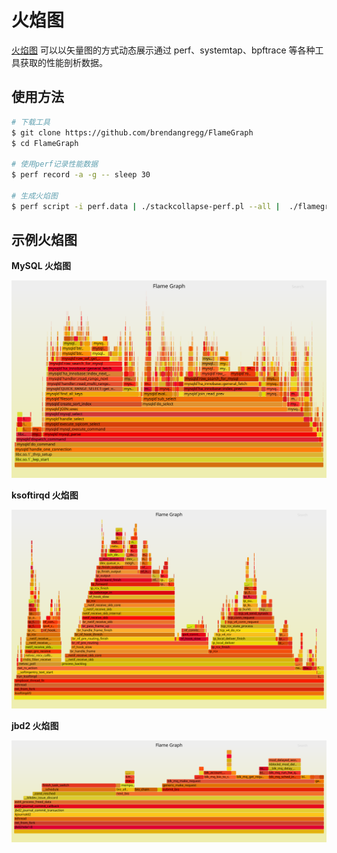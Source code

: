 # 火焰图

[火焰图](http://www.brendangregg.com/flamegraphs.html) 可以以矢量图的方式动态展示通过 perf、systemtap、bpftrace 等各种工具获取的性能剖析数据。

## 使用方法

```sh
# 下载工具
$ git clone https://github.com/brendangregg/FlameGraph
$ cd FlameGraph

# 使用perf记录性能数据
$ perf record -a -g -- sleep 30

# 生成火焰图
$ perf script -i perf.data | ./stackcollapse-perf.pl --all |  ./flamegraph.pl > ksoftirqd.svg
```

## 示例火焰图

**MySQL 火焰图**

![MySQL 火焰图](cpu-mysql-updated.svg)



**ksoftirqd 火焰图**

![ksoftirqd 火焰图](ksoftirqd.svg)



**jbd2 火焰图**

![jbd2 火焰图](jbd2.svg)